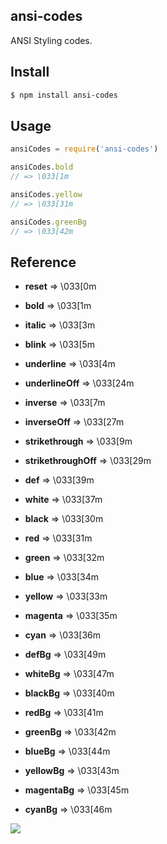 ## ansi-codes

ANSI Styling codes.

## Install

```bash
$ npm install ansi-codes
```

## Usage

```js
ansiCodes = require('ansi-codes')

ansiCodes.bold
// => \033[1m

ansiCodes.yellow
// => \033[31m

ansiCodes.greenBg
// => \033[42m
```

## Reference

* **reset**  =>  \033[0m
* **bold**  =>  \033[1m
* **italic**  =>  \033[3m
* **blink**  =>  \033[5m
* **underline**  =>  \033[4m
* **underlineOff**  =>  \033[24m
* **inverse**  =>  \033[7m
* **inverseOff**  =>  \033[27m
* **strikethrough**  =>  \033[9m
* **strikethroughOff**  =>  \033[29m


* **def**  =>  \033[39m
* **white**  =>  \033[37m
* **black**  =>  \033[30m
* **red**  =>  \033[31m
* **green**  =>  \033[32m
* **blue**  =>  \033[34m
* **yellow**  =>  \033[33m
* **magenta**  =>  \033[35m
* **cyan**  =>  \033[36m


* **defBg**  =>  \033[49m
* **whiteBg**  =>  \033[47m
* **blackBg**  =>  \033[40m
* **redBg**  =>  \033[41m
* **greenBg**  =>  \033[42m
* **blueBg**  =>  \033[44m
* **yellowBg**  =>  \033[43m
* **magentaBg**  =>  \033[45m
* **cyanBg**  =>  \033[46m

![](https://dl.dropboxusercontent.com/s/r19djuexd699h44/npmel_22.jpg)
